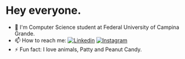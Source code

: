 Hey everyone.
========
- 🔨 I'm Computer Science student at Federal University of Campina Grande.
- 📫 How to reach me: [![Linkedin](https://img.shields.io/badge/-LinkedIn-blue?style=flat&logo=linkedin)](https://www.linkedin.com/in/cristian-alves-012432213/) [![Instagram](https://img.shields.io/badge/-Instagram-e4405f?style=flat&logo=instagram&logoColor=white)](https://www.instagram.com/heey.criss_/)
- ⚡ Fun fact: I love animals, Patty and Peanut Candy.
